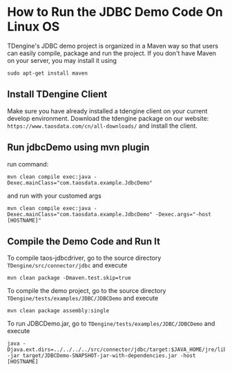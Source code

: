 # How to Run the JDBC Demo Code On Linux OS
TDengine's JDBC demo project is organized in a Maven way so that users can easily compile, package and run the project. If you don't have Maven on your server, you may install it using
```
sudo apt-get install maven
```

## Install TDengine Client
Make sure you have already installed a tdengine client on your current develop environment.
Download the tdengine package on our website: ``https://www.taosdata.com/cn/all-downloads/`` and install the client.

## Run jdbcDemo using mvn plugin
run command:
```
mvn clean compile exec:java -Dexec.mainClass="com.taosdata.example.JdbcDemo"
```

and run with your customed args
```
mvn clean compile exec:java -Dexec.mainClass="com.taosdata.example.JdbcDemo" -Dexec.args="-host [HOSTNAME]"
```

## Compile the Demo Code and Run It
To compile taos-jdbcdriver, go to the source directory ``TDengine/src/connector/jdbc`` and execute
```
mvn clean package -Dmaven.test.skip=true
```

To compile the demo project, go to the source directory ``TDengine/tests/examples/JDBC/JDBCDemo`` and execute
```
mvn clean package assembly:single
```

To run JDBCDemo.jar, go to ``TDengine/tests/examples/JDBC/JDBCDemo`` and execute
```
java -Djava.ext.dirs=../../../../src/connector/jdbc/target:$JAVA_HOME/jre/lib/ext -jar target/JDBCDemo-SNAPSHOT-jar-with-dependencies.jar -host [HOSTNAME]
```

